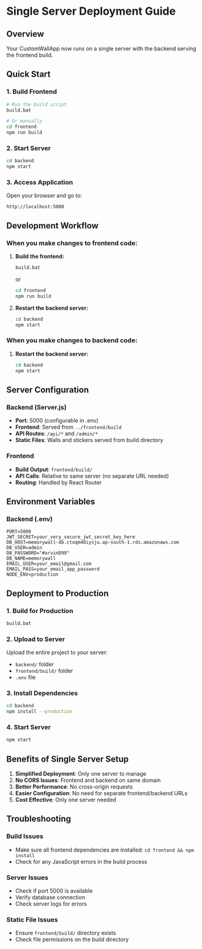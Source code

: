 # Single Server Deployment Guide

## Overview
Your CustomWallApp now runs on a single server with the backend serving the frontend build.

## Quick Start

### 1. Build Frontend
```bash
# Run the build script
build.bat

# Or manually
cd frontend
npm run build
```

### 2. Start Server
```bash
cd backend
npm start
```

### 3. Access Application
Open your browser and go to:
```
http://localhost:5000
```

## Development Workflow

### When you make changes to frontend code:
1. **Build the frontend:**
   ```bash
   build.bat
   ```
   or
   ```bash
   cd frontend
   npm run build
   ```

2. **Restart the backend server:**
   ```bash
   cd backend
   npm start
   ```

### When you make changes to backend code:
1. **Restart the backend server:**
   ```bash
   cd backend
   npm start
   ```

## Server Configuration

### Backend (Server.js)
- **Port**: 5000 (configurable in .env)
- **Frontend**: Served from `../frontend/build`
- **API Routes**: `/api/*` and `/admin/*`
- **Static Files**: Walls and stickers served from build directory

### Frontend
- **Build Output**: `frontend/build/`
- **API Calls**: Relative to same server (no separate URL needed)
- **Routing**: Handled by React Router

## Environment Variables

### Backend (.env)
```
PORT=5000
JWT_SECRET=your_very_secure_jwt_secret_key_here
DB_HOST=memorywall-db.ctoqm40iysju.ap-south-1.rds.amazonaws.com
DB_USER=admin
DB_PASSWORD="#arvinD99"
DB_NAME=memorywall
EMAIL_USER=your_email@gmail.com
EMAIL_PASS=your_email_app_password
NODE_ENV=production
```

## Deployment to Production

### 1. Build for Production
```bash
build.bat
```

### 2. Upload to Server
Upload the entire project to your server:
- `backend/` folder
- `frontend/build/` folder
- `.env` file

### 3. Install Dependencies
```bash
cd backend
npm install --production
```

### 4. Start Server
```bash
npm start
```

## Benefits of Single Server Setup

1. **Simplified Deployment**: Only one server to manage
2. **No CORS Issues**: Frontend and backend on same domain
3. **Better Performance**: No cross-origin requests
4. **Easier Configuration**: No need for separate frontend/backend URLs
5. **Cost Effective**: Only one server needed

## Troubleshooting

### Build Issues
- Make sure all frontend dependencies are installed: `cd frontend && npm install`
- Check for any JavaScript errors in the build process

### Server Issues
- Check if port 5000 is available
- Verify database connection
- Check server logs for errors

### Static File Issues
- Ensure `frontend/build/` directory exists
- Check file permissions on the build directory 
